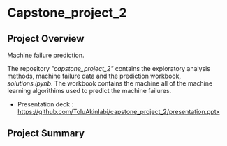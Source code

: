 # Capstone_project_2
## Project Overview
Machine failure prediction.

The repository _"capstone_project_2"_ contains the exploratory analysis methods, machine failure data and the prediction workbook, _solutions.ipynb_. The workbook contains the machine all of the machine learning algorithims used to predict the machine failures.

- Presentation deck : https://github.com/ToluAkinlabi/capstone_project_2/presentation.pptx
## Project Summary

### 
